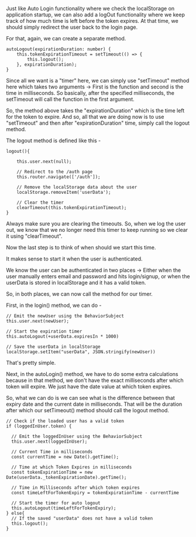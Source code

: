 Just like Auto Login functionality where we check the localStorage on application startup, we can also add a logOut functionality where we keep track of how much time is left before the token expires. At that time, we should simply redirect the user back to the login page.

For that, again, we can create a separate method. 

    autoLogout(expirationDuration: number) {
        this.tokenExpirationTimeout = setTimeout(() => {
            this.logout();
        }, expirationDuration);
    }

Since all we want is a "timer" here, we can simply use "setTimeout" method here which takes two arguments -> First is the function and second is the time in milliseconds. So basically, after the specified milliseconds, the setTimeout will call the function in the first argument.

So, the method above takes the "expirationDuration" which is the time left for the token to expire. And so, all that we are doing now is to use "setTimeout" and then after "expirationDuration" time, simply call the logout method.

The logout method is defined like this -

    logout(){

        this.user.next(null);

        // Redirect to the /auth page
        this.router.navigate(['/auth']);

        // Remove the localStorage data about the user
        localStorage.removeItem('userData');
        
        // Clear the timer
        clearTimeout(this.tokenExpirationTimeout);
    }

Always make sure you are clearing the timeouts. So, when we log the user out, we know that we no longer need this timer to keep running so we clear it using "clearTimeout".

Now the last step is to think of when should we start this time.

It makes sense to start it when the user is authenticated.

We know the user can be authenticated in two places -> Either when the user manually enters email and password and hits login/signup, or when the userData is stored in localStorage and it has a valid token.

So, in both places, we can now call the method for our timer.

First, in the login() method, we can do -


    // Emit the newUser using the BehaviorSubject
    this.user.next(newUser);

    // Start the expiration timer
    this.autoLogout(+userData.expiresIn * 1000)

    // Save the userData in localStorage
    localStorage.setItem("userData", JSON.stringify(newUser))


That's pretty simple.

Next, in the autoLogin() method, we have to do some extra calculations because in that method, we don't have the exact milliseconds after which token will expire. We just have the date value at which token expires.

So, what we can do is we can see what is the difference between that expiry date and the current date in milliseconds. That will be the duration after which our setTimeout() method should call the logout method.

    // Check if the loaded user has a valid token
    if (loggedInUser.token) {

      // Emit the loggedInUser using the BehaviorSubject
      this.user.next(loggedInUser); 

      // Current Time in milliseconds
      const currentTime = new Date().getTime();

      // Time at which Token Expires in milliseconds
      const tokenExpirationTime = new Date(userData._tokenExpirationDate).getTime();

      // Time in Milliseconds after which token expires
      const timeLeftForTokenExpiry = tokenExpirationTime - currentTime

      // Start the timer for auto logout
      this.autoLogout(timeLeftForTokenExpiry);
    } else{
      // If the saved "userData" does not have a valid token
      this.logout();
    }